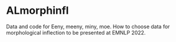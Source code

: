 # ALmorphinfl
Data and code for Eeny, meeny, miny, moe. How to choose data for morphological inflection to be presented at EMNLP 2022.
